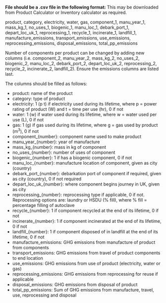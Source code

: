 **File should be a .csv file in the following format:**
This may be downloaded from Product Calculator or Inventory calculator as required.

product, category, electricity, water, gas, component_1, manu_year_1, mass_kg_1, no_uses_1, biogenic_1, manu_loc_1, debark_port_1, depart_loc_uk_1, reprocessing_1, recycle_1, incinerate_1, landfill_1, manufacture_emissions, transport_emissions, use_emissions, reprocessing_emissions, disposal_emissions, total_pp_emissions

Number of components per product can be changed by adding new columns (i.e. component_2, manu_year_2, mass_kg_2, no_uses_2, biogenic_2, manu_loc_2, debark_port_2, depart_loc_uk_2, reprocessing_2, recycle_2, incinerate_2, landfill_2). Ensure the emissions columns are listed last.

The columns should be filled as follows:
- product: name of the product
- category: type of product
- electricity: 1 (p t) if electricity used during its lifetime, where p = power rating of product (W) and t = time per use (hr), 0 if not
- water: 1 (w) if water used during its lifetime, where w = water used per use (L), 0 if not
- gas: 1 (g) if gas used during its lifetime, where g = gas used by product (m$^{3}$), 0 if not
- component_{number}: component name used to make product
- manu_year_{number}: year of manufacture
- mass_kg_{number}: mass in kg of component
- no_uses_{number}: number of uses of component
- biogenic_{number}: 1 if has a biogenic component, 0 if not
- manu_loc_{number}: manufacture location of component, given as city (country)
- debark_port_{number}: debarkation port of component if required, given as city (country), 0 if not required
- depart_loc_uk_{number}: where component begins journey in UK, given as city
- reprocessing_{number}: reprocessing type if applicable, 0 if not. Reprocessing options are: laundry or HSDU (% fill), where % fill = percentage filling of autoclave
- recycle_{number}: 1 if component recycled at the end of its lifetime, 0 if not
- incinerate_{number}: 1 if component incinerated at the end of its lifetime, 0 if not
- landfill_{number}: 1 if component disposed of in landfill at the end of its lifetime, 0 if not
- manufacture_emissions: GHG emissions from manufacture of product from components
- transport_emissions: GHG emissions from travel of product components to end location
- use_emissions: GHG emissions from use of product (electricity, water or gas)
- reprocessing_emissions: GHG emissions from reprocessing for reuse if applicable
- disposal_emissions: GHG emissions from disposal of product
- total_pp_emissions: Sum of GHG emissions from manufacture, travel, use, reprocessing and disposal
